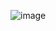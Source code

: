 ![image](https://github.com/mynameisleesiwon/coding_text_javascript/assets/101630961/0fac6552-8352-42b9-b85f-e4dad80145f0)
